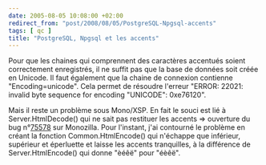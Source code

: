 ```yaml
---
date: 2005-08-05 10:08:00 +02:00
redirect_from: "post/2008/08/05/PostgreSQL-Npgsql-accents"
tags: [ qc ]
title: "PostgreSQL, Npgsql et les accents"
---
```


Pour que les chaines qui comprennent des caractères accentués soient
correctement enregistrés, il ne suffit pas que la base de données soit créée en
Unicode. Il faut également que la chaine de connexion contienne
"Encoding=unicode". Cela permet de résoudre l'erreur "ERROR: 22021: invalid
byte sequence for encoding \"UNICODE\": 0xe76120".

Mais il reste un problème sous Mono/XSP. En fait le souci est lié à
Server.HtmlDecode() qui ne sait pas restituer les accents => ouverture du
bug n°[75578](http://bugzilla.ximian.com/show_bug.cgi?id=75578) sur Monozilla. Pour l'instant, j'ai contourné le problème en
créant la fonction Common.HtmlEncode() qui n'échappe que inférieur, supérieur
et éperluette et laisse les accents tranquilles, à la différence de
Server.HtmlEncode() qui donne "èéêë" pour "éèêë".
